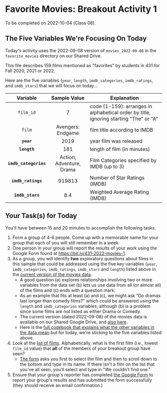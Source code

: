 # Favorite Movies: Breakout Activity 1

To be completed on 2022-10-04 (Class 08).

## The Five Variables We're Focusing On Today

Today's activity uses the 2022-09-08 version of `movies_2022-09-08` in the `favorite_movies` directory on our Shared Drive.

This file describes 159 films mentioned as "favorites" by students in 431 for Fall 2020, 2021 or 2022. 

Here are the five variables (`year`, `length`, `imdb_categories`, `imdb_ratings`, and `imdb_stars`) that we will focus on today...

Variable | Sample Value | Explanation
:--------: | :------------: | ------------------------------------------------------------------------
`film_id` | 7 | code (1-159): arranges in alphabetical order by title, ignoring starting "The" or "A"
`film` | Avengers: Endgame | film title according to IMDB
**`year`** | 2019 | year film was released
**`length`** | 181 | length of film (in minutes)
**`imdb_categories`** | Action, Adventure, Drama | Film Categories specified by IMDB (up to 3)
**`imdb_ratings`** | 919813 | Number of Star Ratings (IMDB)
**`imdb_stars`** | 8.4 | Weighted Average Rating (IMDB)

## Your Task(s) for Today

You'll have between 15 and 20 minutes to accomplish the following tasks.

1. Form a group of 4-6 people. Come up with a memorable name for your group that each of you will still remember in a week.
2. One person in your group will report the results of your work using the Google Form found at https://bit.ly/431-2022-movies-1. 
3. As a group, you will identify **two** exploratory questions about films in this sample that could be addressed using the five key variables (`year`, `imdb_categories`, `imdb_ratings`, `imdb_stars` and `length`) listed above in the [current version of the movies data](data/movies_2022-09-08.csv).
    - A good question (a) explores relationships involving two or more variables from the data set (b) lets us use data from all (or almost all) of the films and (c) ends with a question mark.
    - As an example that fits at least (a) and (c), we might ask "Do dramas last longer than comedy films?" which could be answered using the `length` and `imdb_categories` variables, although (b) is a problem since some films are not listed as either Drama or Comedy.
   - The current version (dated 2022-09-08) of the movies data is available on our Shared Google Drive, and [also here](data/movies_2022-09-08.csv).
    - Here is the [full codebook that explains what the other variables in the data mean](codebook1.md) but for today, we're sticking to the five variables listed above.
4. Look at the [list of films](movie_list.md). Alphabetically, what is the first film (i.e., lowest `film_id` value) that **all** of the members of your breakout group have seen? 
    - [The form](https://bit.ly/431-2022-movies-1) asks you first to select the film and then to scroll down to the bottom and type in its name. If there isn't a film on the list that you've all seen, you'll select and type in "We couldn't find one."
5. Ensure that your group's reporter has completed [the Google Form](https://bit.ly/431-2022-movies-1) to report your group's results and has submitted the form successfully (they should receive an email confirmation.)


